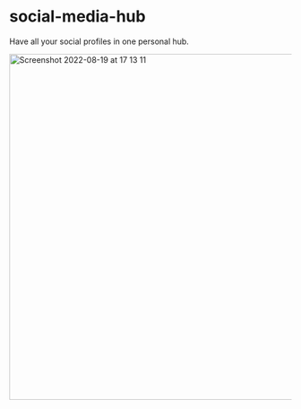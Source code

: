 # social-media-hub
 
Have all your social profiles in one personal hub.


<img width="617" alt="Screenshot 2022-08-19 at 17 13 11" src="https://user-images.githubusercontent.com/92975283/185650578-ec7c14d5-4605-4aa8-b9a4-4a6333a899fe.png">
